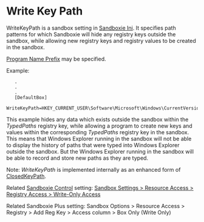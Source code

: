 # Write Key Path

WriteKeyPath is a sandbox setting in [Sandboxie Ini](SandboxieIni.md). It specifies path patterns for which Sandboxie will hide any registry keys outside the sandbox, while allowing new registry keys and registry values to be created in the sandbox.

[Program Name Prefix](ProgramNamePrefix.md) may be specified.

Example:
```
   .
   .
   .
   [DefaultBox]
   WriteKeyPath=HKEY_CURRENT_USER\Software\Microsoft\Windows\CurrentVersion\Explorer\TypedPaths
```


This example hides any data which exists outside the sandbox within the _TypedPaths_ registry key, while allowing a program to create new keys and values within the corresponding _TypedPaths_ registry key in the sandbox. This means that Windows Explorer running in the sandbox will not be able to display the history of paths that were typed into Windows Explorer outside the sandbox. But the Windows Explorer running in the sandbox will be able to record and store new paths as they are typed.

Note: _WriteKeyPath_ is implemented internally as an enhanced form of [ClosedKeyPath](ClosedKeyPath.md).

Related [Sandboxie Control](SandboxieControl.md) setting: [Sandbox Settings > Resource Access > Registry Access > Write-Only Access](ResourceAccessSettings.md#registry-access--write-only-access)

Related Sandboxie Plus setting: Sandbox Options > Resource Access > Registry > Add Reg Key > Access column > Box Only (Write Only)

